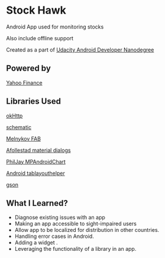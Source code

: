 # Stock Hawk
Android App used for monitoring stocks

Also include offline support

Created as a part of [Udacity Android Developer Nanodegree](https://www.udacity.com/course/android-developer-nanodegree-by-google--nd801) 

## Powered by
[Yahoo Finance ](https://finance.yahoo.com/)

## Libraries Used
[okHttp](http://square.github.io/okhttp/)

[schematic](https://github.com/SimonVT/schematic)

[Melnykov FAB](https://github.com/makovkastar/FloatingActionButton)

[Afollestad material dialogs](https://github.com/afollestad/material-dialogs)

[PhilJay MPAndroidChart](https://github.com/PhilJay/MPAndroidChart)

[Android tablayouthelper](https://github.com/h6ah4i/android-tablayouthelper)

[gson](https://github.com/google/gson)

## What I Learned?

- Diagnose existing issues with an app
- Making an app accessible to sight-impaired users
- Allow app to be localized for distribution in other countries.
- Handling error cases in Android.
- Adding a widget .
- Leveraging the functionality of a library in an app.

